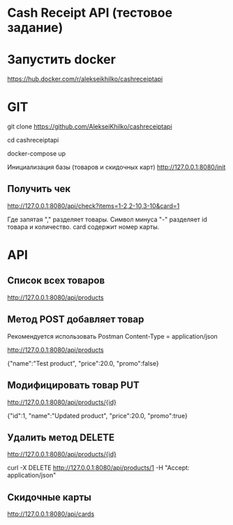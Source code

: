 # Cash Receipt API (тестовое задание)


# Запустить docker 

https://hub.docker.com/r/alekseikhilko/cashreceiptapi

# GIT
git clone https://github.com/AlekseiKhilko/cashreceiptapi

cd cashreceiptapi 

docker-compose up

 Инициализация базы (товаров и скидочных карт)
http://127.0.0.1:8080/init

## Получить чек

http://127.0.0.1:8080/api/check?items=1-2,2-10,3-10&card=1

Где запятая "," разделяет товары. Символ минуса "-" разделяет id товара и количество. card содержит номер карты.


# API

## Список всех товаров
http://127.0.0.1:8080/api/products

## Метод POST добавляет товар
Рекомендуется использовать Postman
Content-Type = application/json

http://127.0.0.1:8080/api/products

{"name":"Test product", "price":20.0, "promo":false}

## Модифицировать товар PUT

http://127.0.0.1:8080/api/products/{id}

{"id":1, "name":"Updated product", "price":20.0, "promo":true}

## Удалить метод DELETE
http://127.0.0.1:8080/api/products/{id}

curl -X DELETE http://127.0.0.1:8080/api/products/1
-H "Accept: application/json"


## Скидочные карты
http://127.0.0.1:8080/api/cards